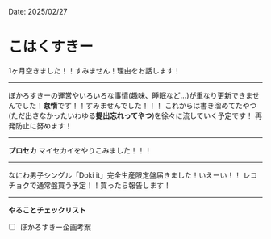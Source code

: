 Date: 2025/02/27
# こはくすきー

1ヶ月空きました！！すみません！理由をお話します！

---

ぼかろすきーの運営やいろいろな事情(趣味、睡眠など…)が重なり更新できませんでした！**怠惰**です！！すみませんでした！！！
これからは書き溜めてたやつ(ただ出さなかったいわゆる**提出忘れってやつ**)を徐々に流していく予定です！
再発防止に努めます！

---

**プロセカ**
マイセカイをやりこみました！！！

---

なにわ男子シングル「Doki it」完全生産限定盤届きました！いえーい！！
レコチョクで通常盤買う予定！！買ったら報告します！

---

**やることチェックリスト**
- [ ] ぼかろすきー企画考案
